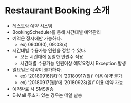 # Restaurant Booking 소개 
* 레스토랑 예약 시스템 
* BookingScheduler를 통해 시간대별 예약관리
* 예약은 정시에만 가능하다.
	* ex) 09:00(0), 09:03(x)
* 시간대별 수용가능 인원을 정할 수 있다.
	* 모든 시간대에 동일한 인원수 적용
	* 시간대별 수용가능 인원이상 예약요청시 Exception 발생
* 일요일은 예약이 불가하다.
	* ex) ‘20180916(일)’에 ‘20180917(월)’ 이용 예약 불가
	* ex) ‘20180917(월)’에 ‘20180923(일)’ 이용 예약 가능
* 예약완료 시 SMS발송
* E-Mail 주소가 있는 경우는 메일 발송